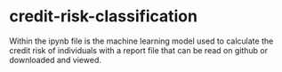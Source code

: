 # credit-risk-classification
Within the ipynb file is the machine learning model used to calculate the credit risk of individuals with a report file that can be read on github or downloaded and viewed.
